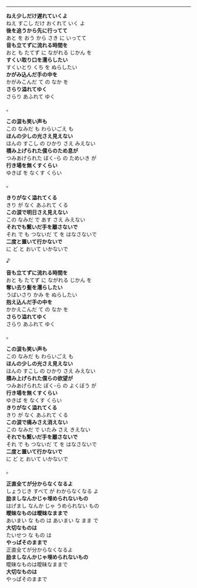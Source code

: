 
---
**ねえ少しだけ遅れていくよ**\
ねえ すこし だけ おくれて いく よ\
**後を追うから先に行ってて**\
あと を おう から さき に いってて\
**音も立てずに流れる時間を**\
おと も たてず に ながれる じかん を\
**すくい取り口を濡らしたい**\
すくいとり くち を ぬらしたい\
**かがみ込んだ手の中を**\
かがみこんだ て の なか を\
**さらり溢れてゆく**\
さらり あふれて ゆく

。

**この涙も笑い声も**\
この なみだ も わらいごえ も \
**ほんの少しの光さえ見えない**\
ほんの すこし の ひかり さえ みえない\
**積み上げられた僕らのため息が**\
つみあげられた ぼく-ら の ためいき が\
**行き場を無くすくらい**\
ゆきば を なくす くらい

。

**きりがなく溢れてくる**\
きり が なく あふれて くる\
**この涙で明日さえ見えない**\
この なみだ で あす さえ みえない\
**それでも繋いだ手を離さないで**\
それ で も つないだ て を はなさないで\
**二度と置いて行かないで**\
に ど と おいて いかないで

♪

**音も立てずに流れる時間を**\
おと も たてず に ながれる じかん を  \
**奪い去り髪を濡らしたい**\
うばいさり かみ を ぬらしたい  \
**抱え込んだ手の中を**\
かかえこんだ て の なか を  \
**さらり溢れてゆく**\
さらり あふれて ゆく

。

**この涙も笑い声も**\
この なみだ も わらいごえ も  \
**ほんの少しの光さえ見えない**\
ほんの すこし の ひかり さえ みえない  \
**積み上げられた僕らの欲望が**\
つみあげられた ぼく-ら の よくぼう が  \
**行き場を無くすくらい**\
ゆきば を なくす くらい  \
**きりがなく溢れてくる**\
きり が なく あふれて くる  \
**この涙で痛みさえ消えない**\
この なみだ で いたみ さえ きえない  \
**それでも繋いだ手を離さないで**\
それ で も つないだ て を はなさないで  \
**二度と置いて行かないで**\
に ど と おいて いかないで

。

**正直全てが分からなくなるよ**\
しょうじき すべて が わからなくなる よ \
**励ましなんかじゃ埋められないもの**\
はげまし なんか じゃ うめられない もの  \
**曖昧なものは曖昧なままで**\
あいまい な もの は あいまい な まま で \
**大切なものは**\
たいせつ な もの は  \
**やっぱそのままで**\
正直全てが分からなくなるよ\
**励ましなんかじゃ埋められないもの**\
曖昧なものは曖昧なままで\
**大切なものは**\
やっぱそのままで

